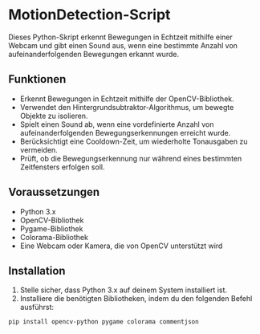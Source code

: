 # MotionDetection-Script

Dieses Python-Skript erkennt Bewegungen in Echtzeit mithilfe einer Webcam und gibt einen Sound aus, wenn eine bestimmte Anzahl von aufeinanderfolgenden Bewegungen erkannt wurde.

## Funktionen

- Erkennt Bewegungen in Echtzeit mithilfe der OpenCV-Bibliothek.
- Verwendet den Hintergrundsubtraktor-Algorithmus, um bewegte Objekte zu isolieren.
- Spielt einen Sound ab, wenn eine vordefinierte Anzahl von aufeinanderfolgenden Bewegungserkennungen erreicht wurde.
- Berücksichtigt eine Cooldown-Zeit, um wiederholte Tonausgaben zu vermeiden.
- Prüft, ob die Bewegungserkennung nur während eines bestimmten Zeitfensters erfolgen soll.

## Voraussetzungen

- Python 3.x
- OpenCV-Bibliothek
- Pygame-Bibliothek
- Colorama-Bibliothek
- Eine Webcam oder Kamera, die von OpenCV unterstützt wird

## Installation

1. Stelle sicher, dass Python 3.x auf deinem System installiert ist.
2. Installiere die benötigten Bibliotheken, indem du den folgenden Befehl ausführst:

```
pip install opencv-python pygame colorama commentjson
```
